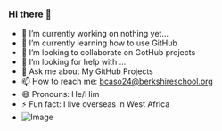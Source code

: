 ### Hi there 👋

- 🔭 I’m currently working on nothing yet...
- 🌱 I’m currently learning how to use GitHub
- 👯 I’m looking to collaborate on GotHub projects
- 🤔 I’m looking for help with ...
- 💬 Ask me about My GitHub Projects
- 📫 How to reach me: bcaso24@berkshireschool.org
- 😄 Pronouns: He/Him
- ⚡ Fun fact: I live overseas in West Africa
- ![Image](https://cdn.vox-cdn.com/thumbor/-Aq-HOK7Ldf1No4Vo5XcgetoC0s=/0x0:3000x3900/1200x800/filters:focal(809x525:1289x1005)/cdn.vox-cdn.com/uploads/chorus_image/image/66798490/1170131130.jpg.0.jpg)
